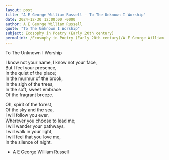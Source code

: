 ```yaml
---
layout: post
title: "A E George William Russell - To The Unknown I Worship"
date: 2024-12-30 12:00:00 -0000
author: A E George William Russell
quote: "To The Unknown I Worship"
subject: Ecosophy in Poetry (Early 20th century)
permalink: /Ecosophy in Poetry (Early 20th century)/A E George William Russell/A E George William Russell - To The Unknown I Worship
---
```


To The Unknown I Worship

I know not your name, I know not your face,  
But I feel your presence,  
In the quiet of the place;  
In the murmur of the brook,  
In the sigh of the trees,  
In the soft, sweet embrace  
Of the fragrant breeze.  

Oh, spirit of the forest,  
Of the sky and the sea,  
I will follow you ever,  
Wherever you choose to lead me;  
I will wander your pathways,  
I will walk in your light,  
I will feel that you love me,  
In the silence of night.

- A E George William Russell
